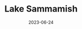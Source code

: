 ---
title: "Lake Sammamish"
type: lake
borders:
  - Bellevue
  - Issaquah
  - Redmond
  - Sammamish
date: 2023-06-24
hashtag: lake-sammamish
rivers:
  - Sammamish River
state:
  - Washington
tags:
  - lake
  - King County
  - Washington
---